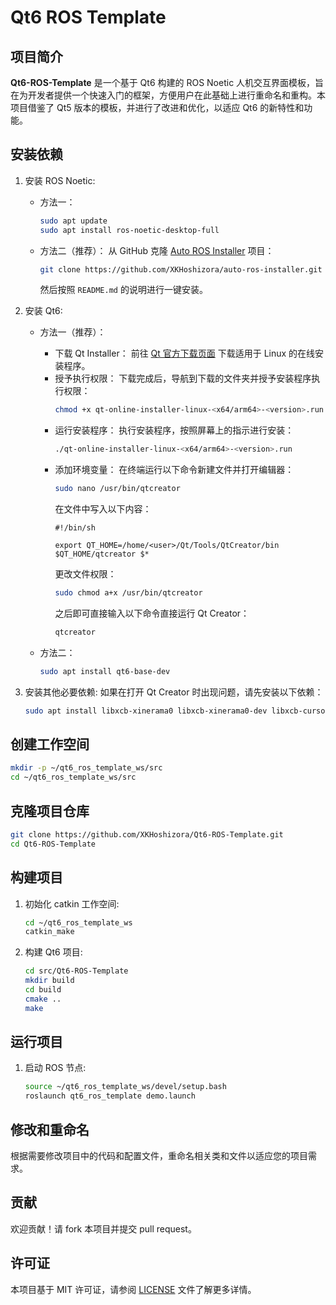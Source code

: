 # Qt6 ROS Template

## 项目简介
**Qt6-ROS-Template** 是一个基于 Qt6 构建的 ROS Noetic 人机交互界面模板，旨在为开发者提供一个快速入门的框架，方便用户在此基础上进行重命名和重构。本项目借鉴了 Qt5 版本的模板，并进行了改进和优化，以适应 Qt6 的新特性和功能。

## 安装依赖
1. 安装 ROS Noetic:
   - 方法一：
     ```bash
     sudo apt update
     sudo apt install ros-noetic-desktop-full
     ```
   - 方法二（推荐）：
     从 GitHub 克隆 [Auto ROS Installer](https://github.com/XKHoshizora/auto-ros-installer) 项目：
     ```bash
     git clone https://github.com/XKHoshizora/auto-ros-installer.git
     ```
     然后按照 `README.md` 的说明进行一键安装。

2. 安装 Qt6:
   - 方法一（推荐）：
      - 下载 Qt Installer：
        前往 [Qt 官方下载页面](https://www.qt.io/download-qt-installer) 下载适用于 Linux 的在线安装程序。
      - 授予执行权限：
        下载完成后，导航到下载的文件夹并授予安装程序执行权限：
        ```bash
        chmod +x qt-online-installer-linux-<x64/arm64>-<version>.run
        ```
      - 运行安装程序：
        执行安装程序，按照屏幕上的指示进行安装：
        ```bash
        ./qt-online-installer-linux-<x64/arm64>-<version>.run
        ```
      - 添加环境变量：
        在终端运行以下命令新建文件并打开编辑器：
        ```bash
        sudo nano /usr/bin/qtcreator
        ```
        在文件中写入以下内容：
        ```shell
        #!/bin/sh
        
        export QT_HOME=/home/<user>/Qt/Tools/QtCreator/bin
        $QT_HOME/qtcreator $*
        ```
        更改文件权限：
        ```bash
        sudo chmod a+x /usr/bin/qtcreator
        ```
        之后即可直接输入以下命令直接运行 Qt Creator：
        ```bash
        qtcreator
        ```

   - 方法二：
     ```bash
     sudo apt install qt6-base-dev
     ```

4. 安装其他必要依赖:
   如果在打开 Qt Creator 时出现问题，请先安装以下依赖：
   ```bash
   sudo apt install libxcb-xinerama0 libxcb-xinerama0-dev libxcb-cursor0
   ```

## 创建工作空间
```bash
mkdir -p ~/qt6_ros_template_ws/src
cd ~/qt6_ros_template_ws/src
```

## 克隆项目仓库
```bash
git clone https://github.com/XKHoshizora/Qt6-ROS-Template.git
cd Qt6-ROS-Template
```

## 构建项目
1. 初始化 catkin 工作空间:
    ```bash
    cd ~/qt6_ros_template_ws
    catkin_make
    ```
2. 构建 Qt6 项目:
    ```bash
    cd src/Qt6-ROS-Template
    mkdir build
    cd build
    cmake ..
    make
    ```

## 运行项目
1. 启动 ROS 节点:
    ```bash
    source ~/qt6_ros_template_ws/devel/setup.bash
    roslaunch qt6_ros_template demo.launch
    ```

## 修改和重命名
根据需要修改项目中的代码和配置文件，重命名相关类和文件以适应您的项目需求。

## 贡献
欢迎贡献！请 fork 本项目并提交 pull request。

## 许可证
本项目基于 MIT 许可证，请参阅 [LICENSE](LICENSE) 文件了解更多详情。
